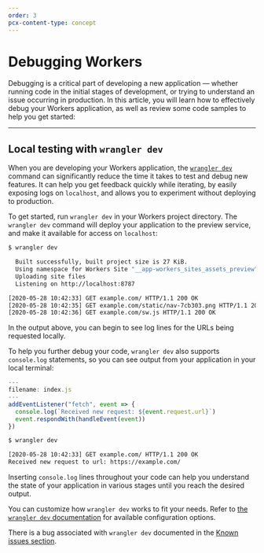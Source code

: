 ```yaml
---
order: 3
pcx-content-type: concept
---
```


# Debugging Workers

Debugging is a critical part of developing a new application — whether running code in the initial stages of development, or trying to understand an issue occurring in production. In this article, you will learn how to effectively debug your Workers application, as well as review some code samples to help you get started:

<YouTube id="8iPmy7ePYDE" />

---

## Local testing with `wrangler dev`

When you are developing your Workers application, the [`wrangler dev`](/cli-wrangler/commands#dev) command can significantly reduce the time it takes to test and debug new features. It can help you get feedback quickly while iterating, by easily exposing logs on `localhost`, and allows you to experiment without deploying to production.

To get started, run `wrangler dev` in your Workers project directory. The `wrangler dev` command will deploy your application to the preview service, and make it available for access on `localhost`:

```sh
$ wrangler dev

  Built successfully, built project size is 27 KiB.
  Using namespace for Workers Site "__app-workers_sites_assets_preview"
  Uploading site files
  Listening on http://localhost:8787

[2020-05-28 10:42:33] GET example.com/ HTTP/1.1 200 OK
[2020-05-28 10:42:35] GET example.com/static/nav-7cb303.png HTTP/1.1 200 OK
[2020-05-28 10:42:36] GET example.com/sw.js HTTP/1.1 200 OK
```

In the output above, you can begin to see log lines for the URLs being requested locally.

To help you further debug your code, `wrangler dev` also supports `console.log` statements, so you can see output from your application in your local terminal:

```js
---
filename: index.js
---
addEventListener("fetch", event => {
  console.log(`Received new request: ${event.request.url}`)
  event.respondWith(handleEvent(event))
})
```

```sh
$ wrangler dev

[2020-05-28 10:42:33] GET example.com/ HTTP/1.1 200 OK
Received new request to url: https://example.com/
```

Inserting `console.log` lines throughout your code can help you understand the state of your application in various stages until you reach the desired output.

You can customize how `wrangler dev` works to fit your needs. Refer to [the `wrangler dev` documentation](/cli-wrangler/commands#dev) for available configuration options.

<Aside type="warning">

There is a bug associated with `wrangler dev` documented in the [Known issues section](/platform/known-issues#wrangler-dev).

</Aside>
